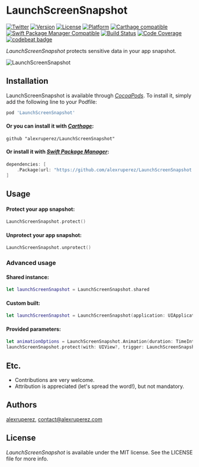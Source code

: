 # LaunchScreenSnapshot

[![Twitter](https://img.shields.io/badge/contact-@alexruperez-0FABFF.svg?style=flat)](http://twitter.com/alexruperez)
[![Version](https://img.shields.io/cocoapods/v/LaunchScreenSnapshot.svg?style=flat)](http://cocoapods.org/pods/LaunchScreenSnapshot)
[![License](https://img.shields.io/cocoapods/l/LaunchScreenSnapshot.svg?style=flat)](http://cocoapods.org/pods/LaunchScreenSnapshot)
[![Platform](https://img.shields.io/cocoapods/p/LaunchScreenSnapshot.svg?style=flat)](http://cocoapods.org/pods/LaunchScreenSnapshot)
[![Carthage compatible](https://img.shields.io/badge/Carthage-compatible-4BC51D.svg?style=flat)](https://github.com/Carthage/Carthage)
[![Swift Package Manager Compatible](https://img.shields.io/badge/Swift%20Package%20Manager-compatible-4BC51D.svg?style=flat)](https://github.com/apple/swift-package-manager)
[![Build Status](https://travis-ci.org/alexruperez/LaunchScreenSnapshot.svg?branch=master)](https://travis-ci.org/alexruperez/LaunchScreenSnapshot)
[![Code Coverage](https://codecov.io/gh/alexruperez/LaunchScreenSnapshot/branch/master/graph/badge.svg)](https://codecov.io/gh/alexruperez/LaunchScreenSnapshot)
[![codebeat badge](https://codebeat.co/badges/97c6f7e9-baa5-4c73-bb2c-ba31b7ccecd3)](https://codebeat.co/projects/github-com-alexruperez-launchscreensnapshot-master)

*LaunchScreenSnapshot* protects sensitive data in your app snapshot.

![*LaunchScreenSnapshot*](https://raw.githubusercontent.com/alexruperez/LaunchScreenSnapshot/master/LaunchScreenSnapshot.gif)

## Installation

LaunchScreenSnapshot is available through [*CocoaPods*](http://cocoapods.org). To install
it, simply add the following line to your Podfile:

```ruby
pod 'LaunchScreenSnapshot'
```

#### Or you can install it with [*Carthage*](https://github.com/Carthage/Carthage):

```ogdl
github "alexruperez/LaunchScreenSnapshot"
```

#### Or install it with [*Swift Package Manager*](https://swift.org/package-manager/):

```swift
dependencies: [
    .Package(url: "https://github.com/alexruperez/LaunchScreenSnapshot.git")
]
```

## Usage

#### Protect your app snapshot:

```swift
LaunchScreenSnapshot.protect()
```

#### Unprotect your app snapshot:

```swift
LaunchScreenSnapshot.unprotect()
```

### Advanced usage

#### Shared instance:

```swift
let launchScreenSnapshot = LaunchScreenSnapshot.shared
```

#### Custom built:

```swift
let launchScreenSnapshot = LaunchScreenSnapshot(application: UIApplication, notificationCenter: NotificationCenter, bundle: Bundle)
```

#### Provided parameters:

```swift
let animationOptions = LaunchScreenSnapshot.Animation(duration: TimeInterval, delay: TimeInterval, dampingRatio: CGFloat, velocity: CGFloat, options: UIViewAnimationOptions)
launchScreenSnapshot.protect(with: UIView?, trigger: LaunchScreenSnapshot.Trigger, animation: animationOptions, force: Bool)
```

## Etc.

* Contributions are very welcome.
* Attribution is appreciated (let's spread the word!), but not mandatory.

## Authors

[alexruperez](https://github.com/alexruperez), contact@alexruperez.com

## License

*LaunchScreenSnapshot* is available under the MIT license. See the LICENSE file for more info.
